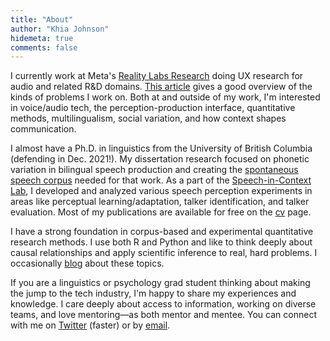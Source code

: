 ```yaml
---
title: "About"
author: "Khia Johnson"
hidemeta: true
comments: false
---
```


I currently work at Meta's [Reality Labs Research](https://research.fb.com/category/augmented-reality-virtual-reality/) doing UX research for audio and related R&D domains. [This article](https://about.fb.com/news/2020/09/facebook-reality-labs-research-future-of-audio/) gives a good overview of the kinds of problems I work on. Both at and outside of my work, I'm interested in voice/audio tech, the perception-production interface, quantitative methods, multilingualism, social variation, and how context shapes communication. 

I almost have a Ph.D. in linguistics from the University of British Columbia (defending in Dec. 2021!). My dissertation research focused on phonetic variation in bilingual speech production and creating the [spontaneous speech corpus](https://spice-corpus.readthedocs.io/) needed for that work. As a part of the [Speech-in-Context Lab](https://speechincontext.arts.ubc.ca/), I developed and analyzed various speech perception experiments in areas like perceptual learning/adaptation, talker identification, and talker evaluation. Most of my publications are available for free on the [cv](/cv/) page.

I have a strong foundation in corpus-based and experimental quantitative research methods. I use both R and Python and like to think deeply about causal relationships and apply scientific inference to real, hard problems. I occasionally [blog](/post/) about these topics.

If you are a linguistics or psychology grad student thinking about making the jump to the tech industry, I'm happy to share my experiences and knowledge. I care deeply about access to information, working on diverse teams, and love mentoring&mdash;as both mentor and mentee. You can connect with me on [Twitter](https://twitter.com/khia_johnson/) (faster) or by [email](mailto:hello@khiajohnson.com).  